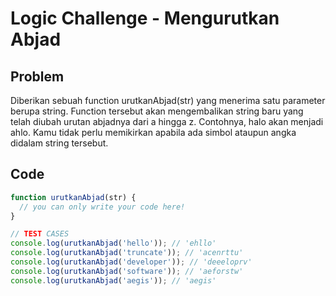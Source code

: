 # Logic Challenge - Mengurutkan Abjad

## Problem

Diberikan sebuah function urutkanAbjad(str) yang menerima satu parameter berupa string. Function tersebut akan mengembalikan string baru yang telah diubah urutan abjadnya dari a hingga z. Contohnya, halo akan menjadi ahlo. Kamu tidak perlu memikirkan apabila ada simbol ataupun angka didalam string tersebut.

## Code

```JavaScript
function urutkanAbjad(str) {
  // you can only write your code here!
}

// TEST CASES
console.log(urutkanAbjad('hello')); // 'ehllo'
console.log(urutkanAbjad('truncate')); // 'acenrttu'
console.log(urutkanAbjad('developer')); // 'deeeloprv'
console.log(urutkanAbjad('software')); // 'aeforstw'
console.log(urutkanAbjad('aegis')); // 'aegis'
```
